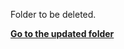Folder to be deleted.

**[Go to the updated folder](https://github.com/Azure/Microsoft-Defender-for-Cloud/tree/main/Workbooks/Microsoft%20Defender%20for%20Storage%20Price%20Estimation)**
